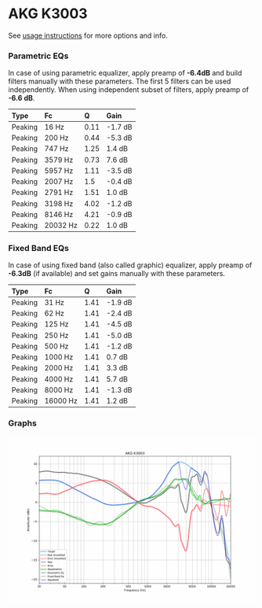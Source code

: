 # AKG K3003
See [usage instructions](https://github.com/jaakkopasanen/AutoEq#usage) for more options and info.

### Parametric EQs
In case of using parametric equalizer, apply preamp of **-6.4dB** and build filters manually
with these parameters. The first 5 filters can be used independently.
When using independent subset of filters, apply preamp of **-6.6 dB**.

| Type    | Fc       |    Q | Gain    |
|:--------|:---------|:-----|:--------|
| Peaking | 16 Hz    | 0.11 | -1.7 dB |
| Peaking | 200 Hz   | 0.44 | -5.3 dB |
| Peaking | 747 Hz   | 1.25 | 1.4 dB  |
| Peaking | 3579 Hz  | 0.73 | 7.6 dB  |
| Peaking | 5957 Hz  | 1.11 | -3.5 dB |
| Peaking | 2007 Hz  | 1.5  | -0.4 dB |
| Peaking | 2791 Hz  | 1.51 | 1.0 dB  |
| Peaking | 3198 Hz  | 4.02 | -1.2 dB |
| Peaking | 8146 Hz  | 4.21 | -0.9 dB |
| Peaking | 20032 Hz | 0.22 | 1.0 dB  |

### Fixed Band EQs
In case of using fixed band (also called graphic) equalizer, apply preamp of **-6.3dB**
(if available) and set gains manually with these parameters.

| Type    | Fc       |    Q | Gain    |
|:--------|:---------|:-----|:--------|
| Peaking | 31 Hz    | 1.41 | -1.9 dB |
| Peaking | 62 Hz    | 1.41 | -2.4 dB |
| Peaking | 125 Hz   | 1.41 | -4.5 dB |
| Peaking | 250 Hz   | 1.41 | -5.0 dB |
| Peaking | 500 Hz   | 1.41 | -1.2 dB |
| Peaking | 1000 Hz  | 1.41 | 0.7 dB  |
| Peaking | 2000 Hz  | 1.41 | 3.3 dB  |
| Peaking | 4000 Hz  | 1.41 | 5.7 dB  |
| Peaking | 8000 Hz  | 1.41 | -1.3 dB |
| Peaking | 16000 Hz | 1.41 | 1.2 dB  |

### Graphs
![](./AKG%20K3003.png)